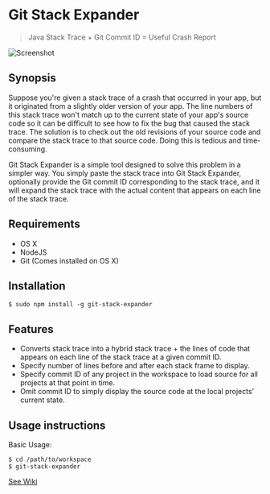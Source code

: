 # Git Stack Expander

> Java Stack Trace + Git Commit ID = Useful Crash Report

![Screenshot](https://github.com/shannah/git-stack-expander/wiki/images/Screenshot2.png)

## Synopsis

Suppose you're given a stack trace of a crash that occurred in your app, but it originated from a slightly older version of your app.  The line numbers of this stack trace won't match up to the current state of your app's source code so it can be difficult to see how to fix the bug that caused the stack trace.  The solution is to check out the old revisions of your source code and compare the stack trace to that source code.  Doing this is tedious and time-consuming.

Git Stack Expander is a simple tool designed to solve this problem in a simpler way. You simply paste the stack trace into Git Stack Expander, optionally provide the Git commit ID corresponding to the stack trace, and it will expand the stack trace with the actual content that appears on each line of the stack trace.

## Requirements

* OS X
* NodeJS
* Git (Comes installed on OS X)

## Installation

~~~~
$ sudo npm install -g git-stack-expander
~~~~

## Features

* Converts stack trace into a hybrid stack trace + the lines of code that appears on each line of the stack trace at a given commit ID.
* Specify number of lines before and after each stack frame to display.
* Specify commit ID of any project in the workspace to load source for all projects at that point in time.
* Omit commit ID to simply display the source code at the local projects' current state.

## Usage instructions

Basic Usage:

~~~~
$ cd /path/to/workspace
$ git-stack-expander
~~~~

[See Wiki](https://github.com/shannah/git-stack-expander/wiki/Usage-Instructions)
